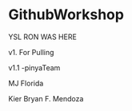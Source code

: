 # GithubWorkshop

YSL RON WAS HERE

v1. For Pulling

v1.1 -pinyaTeam

MJ Florida

Kier Bryan F. Mendoza